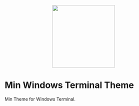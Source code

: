 <div align=center>
    <img src="https://raw.githubusercontent.com/mdxv/min-windows-terminal/main/icon.png" width="200" />
</div>

# Min Windows Terminal Theme

Min Theme for Windows Terminal.
